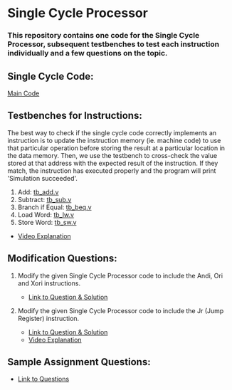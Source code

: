 # Single Cycle Processor

### This repository contains one code for the Single Cycle Processor, subsequent testbenches to test each instruction individually and a few questions on the topic.


## Single Cycle Code: 
[Main Code](Sample%20Codes/SingleCycle.v)

## Testbenches for Instructions: 
The best way to check if the single cycle code correctly implements an instruction is to update the instruction memory (ie. machine code) to use that particular operation before storing the result at a particular location in the data memory. Then, we use the testbench to cross-check the value stored at that address with the expected result of the instruction. If they match, the instruction has executed properly and the program will print 'Simulation succeeded'.


1. Add: [tb_add.v](Sample%20Codes/tb_add.v)
2. Subtract: [tb_sub.v](Sample%20Codes/tb_sub.v)
3. Branch if Equal: [tb_beq.v](Sample%20Codes/tb_beq.v)
4. Load Word: [tb_lw.v](Sample%20Codes/tb_lw.v)
5. Store Word: [tb_sw.v](Sample%20Codes/tb_sw.v)
- [Video Explanation](https://www.youtube.com/watch?v=_pPCv_fkO1w)

## Modification Questions:
1. Modify the given Single Cycle Processor code to include the Andi, Ori and Xori instructions.
   - [Link to Question & Solution](Modification/andi%2C%20ori%2C%20xori/README.md)

2. Modify the given Single Cycle Processor code to include the Jr (Jump Register) instruction.
   
   - [Link to Question & Solution](Modification/jr/README.md)
   - [Video Explanation](https://www.youtube.com/watch?v=YdMKU0FelT4&list=PLJGMNIXnU1SLUNfqTxjIEp-oW4wWtr5Mc&index=10)


## Sample Assignment Questions:
- [Link to Questions](Sample%20Questions/Questions.md)
